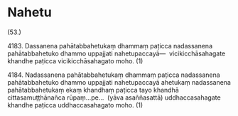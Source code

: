 # Nahetu

(53.)

4183\. Dassanena pahātabbahetukaṃ dhammaṃ paṭicca nadassanena pahātabbahetuko dhammo uppajjati nahetupaccayā—  vicikicchāsahagate khandhe paṭicca vicikicchāsahagato moho. (1)

4184\. Nadassanena pahātabbahetukaṃ dhammaṃ paṭicca nadassanena pahātabbahetuko dhammo uppajjati nahetupaccayā ahetukaṃ nadassanena pahātabbahetukaṃ ekaṃ khandhaṃ paṭicca tayo khandhā cittasamuṭṭhānañca rūpaṃ…pe…  (yāva asaññasattā) uddhaccasahagate khandhe paṭicca uddhaccasahagato moho. (1)
